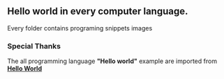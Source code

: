 ## Hello world in every computer language.


Every folder contains programing snippets images

### Special Thanks
The all programming language **"Hello world"** example are imported from [**Hello World**](https://github.com/leachim6/hello-world)

